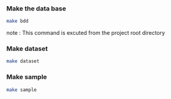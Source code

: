 ### Make the data base
```sh
make bdd
```
note : This command is excuted from the project root directory

### Make dataset
```sh
make dataset
```

### Make sample
```sh
make sample
```